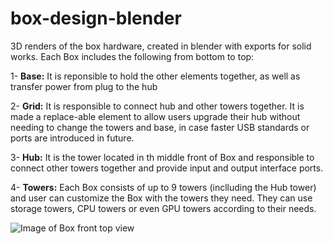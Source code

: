 # box-design-blender
3D renders of the box hardware, created in blender with exports for solid works.
Each Box includes the following from bottom to top:

1- **Base:** It is reponsible to hold the other elements together, as well as transfer power from plug to the hub

2- **Grid:** It is responsible to connect hub and other towers together. It is made a replace-able element to allow users upgrade their hub without needing to change the towers and base, in case faster USB standards or ports are introduced in future.

3- **Hub:** It is the tower located in th middle front of Box and responsible to connect other towers together and provide input and output interface ports.

4- **Towers:** Each Box consists of up to 9 towers (inclluding the Hub tower) and user can customize the Box with the towers they need. They can use storage towers, CPU towers or even GPU towers according to their needs.

![Image of Box front top view](https://github.com/functionland/box-design-blender/blob/5cdc054e43bfcf3970a3cc172698bf6ae6161d69/1.png)
